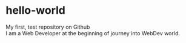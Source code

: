 # hello-world
My first, test repository on Github</br>
I am a Web Developer at the beginning of journey into WebDev world. 
